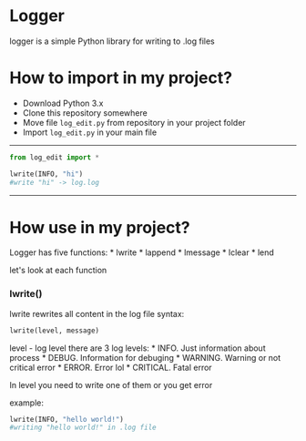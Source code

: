 Logger
===========

logger is a simple Python library for writing to .log files

How to import in my project?
===========

* Download Python 3.x
* Clone this repository somewhere
* Move file `log_edit.py` from repository in your project folder
* Import `log_edit.py` in your main file

____

```Python
from log_edit import *

lwrite(INFO, "hi")
#write "hi" -> log.log
```

____

How use in my project?
===========

Logger has five functions:
    * lwrite
    * lappend
    * lmessage
    * lclear
    * lend

let's look at each function

### lwrite()

lwrite rewrites all content in the log file
syntax:

```Python
lwrite(level, message)
```

level - log level
there are 3 log levels:
    * INFO. Just information about process
    * DEBUG. Information for debuging
    * WARNING. Warning or not critical error
    * ERROR. Error lol
    * CRITICAL. Fatal error

In level you need to write one of them or you get error

example:

```Python
lwrite(INFO, "hello world!")
#writing "hello world!" in .log file
```
